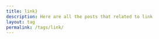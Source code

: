 ```yaml
---
title: link}
description: Here are all the posts that related to link
layout: tag
permalink: /tags/link/
---
```

